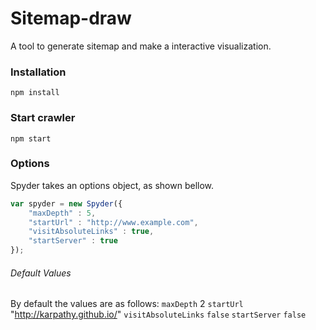 # Sitemap-draw
A tool to generate sitemap and make a interactive visualization.
### Installation 
```
npm install
```
### Start crawler 
```
npm start
```
### Options
Spyder takes an options object, as shown bellow.
```javascript
var spyder = new Spyder({
    "maxDepth" : 5,
    "startUrl" : "http://www.example.com",
    "visitAbsoluteLinks" : true,
    "startServer" : true
});
```
###### Default Values
By default the values are as follows:
`maxDepth` 2
`startUrl` "http://karpathy.github.io/"
`visitAbsoluteLinks` `false`
`startServer` `false`